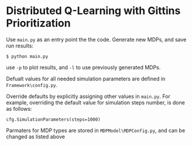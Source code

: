 # Distributed Q-Learning with Gittins Prioritization

Use `main.py` as an entry point the the code. Generate new MDPs, and save run results:
```
$ python main.py
```
use `-p` to plot results, and `-l` to use previously generated MDPs.

Defualt values for all needed simulation parameters are defined in `Framework\config.py`. 

Override defaults by explicitly assigning other values in `main.py`. For example, overriding the default value for simulation steps number, is done as follows:
```
cfg.SimulationParameters(steps=1000)
```

Parmaters for MDP types are stored in `MDPModel\MDPConfig.py`, and can be changed as listed above
